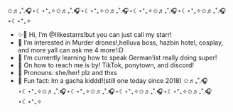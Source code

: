 ✩♬₊˚.🎧⋆☾⋆⁺₊✧✩♬₊˚.🎧⋆☾⋆⁺₊✧✩♬₊˚.🎧⋆☾⋆⁺₊✧✩♬₊˚.🎧⋆☾⋆⁺₊✧✩♬₊˚.🎧⋆☾⋆⁺₊✧
- ✨️👋 Hi, I’m @Ilikestarrs!but you can just call my starr!
- 💛 I’m interested in Murder drones!,helluva boss, hazbin hotel, cosplay, and more yall can ask me 4 more!:D
- 🎀 I’m currently learning how to speak German!ist really doing super! 
- 🦈 On how to reach me is by! TikTok, ponytown, and discord!
-  🍬 Pronouns: she/her! plz and thxs
- 🎃 Fun fact: Im a gacha kiddd!(still one today since 2018)
✩♬₊˚.🎧⋆☾⋆⁺₊✧✩♬₊˚.🎧⋆☾⋆⁺₊✧✩♬₊˚.🎧⋆☾⋆⁺₊✧✩♬₊˚.🎧⋆☾⋆⁺₊✧✩♬₊˚.🎧⋆☾⋆⁺₊✧
